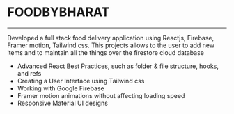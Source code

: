 FOODBYBHARAT
=============================
<hr>

Developed a full stack food delivery application using Reactjs, Firebase, Framer motion, Tailwind css. This projects allows to the user to add new items and to maintain all the things over the firestore cloud database
- Advanced React Best Practices, such as folder & file structure, hooks, and refs
- Creating a User Interface using Tailwind css
- Working with Google Firebase
- Framer motion animations without affecting loading speed
- Responsive Material UI designs
